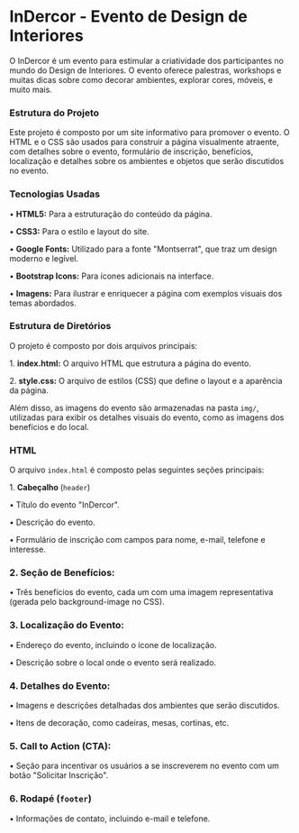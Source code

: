 <h1>InDercor - Evento de Design de Interiores</h1>

<p>O InDercor é um evento para estimular a criatividade dos participantes no mundo do Design de Interiores. O evento oferece palestras, workshops e muitas dicas sobre como decorar ambientes, explorar cores, móveis, e muito mais.</p>


<h3>Estrutura do Projeto</h3>
<p>Este projeto é composto por um site informativo para promover o evento. O HTML e o CSS são usados para construir a página visualmente atraente, com detalhes sobre o evento, formulário de inscrição, benefícios, localização e detalhes sobre os ambientes e objetos que serão discutidos no evento.</p>


<h3>Tecnologias Usadas</h3>
<p>• <b>HTML5:</b> Para a estruturação do conteúdo da página.
</p>
<p>• <b>CSS3:</b> Para o estilo e layout do site.
</p>
<p>• <b>Google Fonts:</b> Utilizado para a fonte "Montserrat", que traz um design moderno e legível.
</p> 
<p>• <b>Bootstrap Icons:</b> Para ícones adicionais na interface.
</p>
<p>• <b>Imagens:</b> Para ilustrar e enriquecer a página com exemplos visuais dos temas abordados.
</p>

<h3>Estrutura de Diretórios</h3>
<p>O projeto é composto por dois arquivos principais:</p>

<p>1. <b>index.html:</b> O arquivo HTML que estrutura a página do evento.</p>

<p>2. <b>style.css:</b> O arquivo de estilos (CSS) que define o layout e a aparência da página.</p>


<p>Além disso, as imagens do evento são armazenadas na pasta <code>img/</code>, utilizadas para exibir os detalhes visuais do evento, como as imagens dos benefícios e do local.</p>


<h3>HTML</h3>
<p>O arquivo <code>index.html</code> é composto pelas seguintes seções principais:</p>

<p>1. <b>Cabeçalho </b> (<code>header</code>)</p>

<p>• Título do evento "InDercor".
</p>
<p>• Descrição do evento.
</p>
<p>• Formulário de inscrição com campos para nome, e-mail, telefone e interesse.
</p>

<h3>2. Seção de Benefícios:</h3>

<p>• Três benefícios do evento, cada um com uma imagem representativa (gerada pelo background-image no CSS).
</p>

<h3>3. Localização do Evento:</h3>

<p>• Endereço do evento, incluindo o ícone de localização.
</p>
<p>• Descrição sobre o local onde o evento será realizado.
</p>

<h3>4. Detalhes do Evento:</h3>

<p>• Imagens e descrições detalhadas dos ambientes que serão discutidos.
</p>
<p>• Itens de decoração, como cadeiras, mesas, cortinas, etc.
</p>

<h3>5. Call to Action (CTA):</h3>

<p>• Seção para incentivar os usuários a se inscreverem no evento com um botão "Solicitar Inscrição".
</p>

<h3>6. <b>Rodapé</b> (<code>footer</code>)</h3>

<p>• Informações de contato, incluindo e-mail e telefone.
</p>





